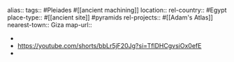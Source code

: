 alias::
tags:: #Pleiades #[[ancient machining]]
location::
rel-country:: #Egypt
place-type:: #[[ancient site]] #pyramids
rel-projects:: #[[Adam's Atlas]]
nearest-town:: Giza
map-url::

-
- https://youtube.com/shorts/bbLr5jF20Jg?si=TflDHCgvsiOx0efE
-
